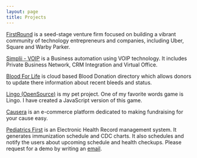 ```yaml
---
layout: page
title: Projects
---
```


[FirstRound](http://firstround.com) is a seed-stage venture firm focused on building a vibrant community of technology entrepreneurs and companies, including Uber, Square and Warby Parker.

[Simplii - VOIP](http://simplii.net/) is a Business automation using VOIP technology. It includes Private Business Network, CRM Integration and Virtual Office.

[Blood For Life](http://bloodforlife.com.pk) is cloud based Blood Donation directory which allows donors to update there information about recent bleeds and status.  

[Lingo (OpenSource)](https://github.com/thirdknife/lingo) is my pet project. One of my favorite words game is Lingo. I have created a JavaScript version of this game.

[Causera](https://causera.org/) is an e-commerce platform dedicated to making fundraising for your cause easy.

[Pediatrics First](mailto:shakeel.shafique@gmail.com) is an Electronic Health Record management system. It generates immunization schedule and CDC charts. It also schedules and notify the users about upcoming schedule and health checkups. Please request for a demo by writing an [email](mailto:shakeel.shafique@gmail.com).

